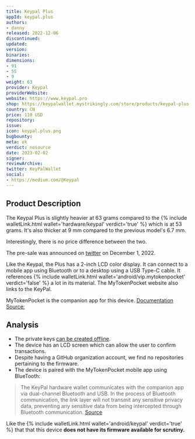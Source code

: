 ```yaml
---
title: Keypal Plus
appId: keypal.plus
authors:
- danny
released: 2022-12-06
discontinued: 
updated: 
version: 
binaries: 
dimensions:
- 91
- 55
- 9 
weight: 63
provider: Keypal
providerWebsite: 
website: https://www.keypal.pro
shop: https://keypalwallet.mystrikingly.com/store/products/keypal-plus
country: CN
price: 110 USD
repository: 
issue: 
icon: keypal.plus.png
bugbounty: 
meta: ok
verdict: nosource
date: 2023-02-02
signer: 
reviewArchive: 
twitter: KeyPalWallet
social: 
- https://medium.com/@Keypal 
---
```


## Product Description 

The Keypal Plus is slightly heavier at 63 grams compared to the {% include walletLink.html wallet='hardware/keypal' verdict='true' %} which is at 53 grams. It's also thicker at 9 mm compared to the previous model's 6.7 mm.

Interestingly, there is no price difference between the two.

The pre-sale was announced on [twitter](https://twitter.com/KeyPalWallet/status/1598250828858818561) on December 1, 2022.

Like the Keypal, the Plus has a 2-inch LCD color display. It can connect to a mobile app using Bluetooth or to a desktop using a USB Type-C cable. It references {% include walletLink.html wallet='android/vip.mytokenpocket' verdict='false' %} a lot in its material. The MyTokenPocket website also links to the KeyPal. 

MyTokenPocket is the companion app for this device.
[Documentation Source:](https://keypal.gitbook.io/en/keypal-tutorial/2.User's-tutorial/Graphic-tutorial/2.5Use-KeyPal-to-connect-TP-extension-wallet)

## Analysis 

- The private keys [can be created offline](https://keypal.gitbook.io/en/keypal-tutorial/2.User's-tutorial/Graphic-tutorial/2.1Creat-a-new-wallet). 
- The device has an LCD screen which can allow the user to confirm transactions.
- Despite having a GitHub organization account, we find no repositories pertaining to the firmware.
- The device is paired with the MyTokenPocket mobile app using BlueTooth: 

> The KeyPal hardware wallet communicates with the companion app via dual-channel Bluetooth and USB. In the process of Bluetooth communication, the link layer will not transmit any sensitive privacy data, preventing any sensitive data from being intercepted through Bluetooth communication. [Source](https://www.keypal.pro/#/security)

Like the {% include walletLink.html wallet='android/keypal' verdict='true' %} that that this device **does not have its firmware available for scrutiny.**

